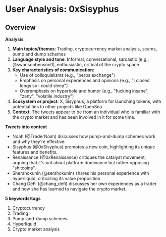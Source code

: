 # User Analysis: 0xSisyphus

## Overview

**Analysis**

1. **Main topics/themes**: Trading, cryptocurrency market analysis, scams, pump and dump schemes
2. **Language style and tone**: Informal, conversational, sarcastic (e.g., @swansonbenson0), enthusiastic, critical of the crypto space
3. **Key characteristics of communication**:
	* Use of colloquialisms (e.g., "perps exchange")
	* Emphasis on personal experiences and opinions (e.g., "i closed longs so i could sleep")
	* Overemphasis on hyperbole and humor (e.g., "fucking insane", "zany", "volatile industry")
4. **Ecosystem or project**: X, Sisyphus, a platform for launching tokens, with potential ties to other projects like OpenSea
5. **Context**: The tweets appear to be from an individual who is familiar with the crypto market and has been involved in it for some time.

**Tweets into context**

* Noah (@TraderNoah) discusses how pump-and-dump schemes work and why they're effective.
* Sisyphus (@0xSisyphus) promotes a new coin, highlighting its unique features and benefits.
* Renaissance (@0xRenaissance) critiques the catalyst movement, arguing that it's not about platform dominance but rather opposing "shitcoins".
* Shershokunin (@sershokunin) shares his personal experience with hyperliquid, criticizing its value proposition.
* Chang DeFi (@chang_defi) discusses her own experiences as a trader and how she has learned to navigate the crypto market.

**5 keywords/tags**

1. Cryptocurrency
2. Trading
3. Pump-and-dump schemes
4. Hyperliquid
5. Crypto market analysis